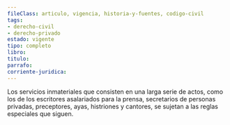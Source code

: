```yaml
---
fileClass: articulo, vigencia, historia-y-fuentes, codigo-civil
tags:
- derecho-civil
- derecho-privado
estado: vigente
tipo: completo
libro:
titulo:
parrafo:
corriente-juridica:
---
```

Los servicios inmateriales que consisten en una larga serie de actos, como los de los escritores asalariados para la prensa, secretarios de personas privadas, preceptores, ayas, histriones y cantores, se sujetan a las reglas especiales que siguen.